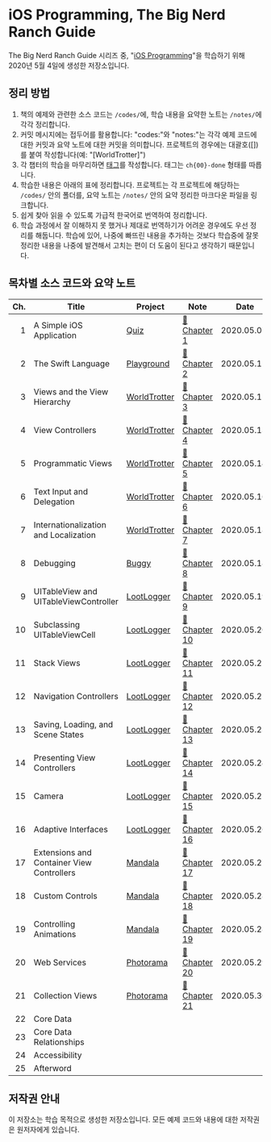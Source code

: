 # iOS Programming, The Big Nerd Ranch Guide

The Big Nerd Ranch Guide 시리즈 중, "[iOS Programming](https://play.google.com/store/books/details/Christian_Keur_iOS_Programming?id=yjTfDwAAQBAJ)"을 학습하기 위해 2020년 5월 4일에 생성한 저장소입니다.

## 정리 방법

1. 책의 예제와 관련한 소스 코드는 `/codes/`에, 학습 내용을 요약한 노트는 `/notes/`에 각각 정리합니다.
2. 커밋 메시지에는 접두어를 활용합니다: "codes:"와 "notes:"는 각각 예제 코드에 대한 커밋과 요약 노트에 대한 커밋을 의미합니다. 프로젝트의 경우에는 대괄호([])를 붙여 작성합니다(예: "[WorldTrotter]")
3. 각 챕터의 학습을 마무리하면 [태그](https://github.com/paikwiki/big-nerd-ranch-ios/releases)를 작성합니다. 태그는 `ch{00}-done` 형태를 따릅니다.
4. 학습한 내용은 아래의 표에 정리합니다. 프로젝트는 각 프로젝트에 해당하는 `/codes/` 안의 폴더를, 요약 노트는 `/notes/` 안의 요약 정리한 마크다운 파일을 링크합니다.
5. 쉽게 찾아 읽을 수 있도록 가급적 한국어로 번역하여 정리합니다.
6. 학습 과정에서 잘 이해하지 못 했거나 제대로 번역하기가 어려운 경우에도 우선 정리를 해둡니다. 학습에 있어, 나중에 빠뜨린 내용을 추가하는 것보다 학습중에 잘못 정리한 내용을 나중에 발견해서 고치는 편이 더 도움이 된다고 생각하기 때문입니다.

## 목차별 소스 코드와 요약 노트

<!-- prettier-ignore -->
| Ch. | Title | Project | Note | Date |
|----:|-------|---------|------|------|
| 1| A Simple iOS Application | [Quiz](./codes/Quiz/) | [:memo:Chapter 1](./notes/ch01-a-simple-ios-application.md) | 2020.05.07. |
| 2| The Swift Language | [Playground](./codes/ch02-playground) | [:memo:Chapter 2](./notes/ch02-the-swift-language.md)| 2020.05.11. |
| 3| Views and the View Hierarchy | [WorldTrotter](./codes/WorldTrotter) | [:memo:Chapter 3](./notes/ch03-views-and-the-view-hierarchy.md) | 2020.05.12. |
| 4| View Controllers | [WorldTrotter](./codes/WorldTrotter) | [:memo:Chapter 4](./notes/ch04-view-controllers.md) | 2020.05.13. |
| 5| Programmatic Views | [WorldTrotter](./codes/WorldTrotter) | [:memo:Chapter 5](./notes/ch05-programmatic-views.md) | 2020.05.14. |
| 6| Text Input and Delegation | [WorldTrotter](./codes/WorldTrotter) | [:memo:Chapter 6](./notes/ch06-text-input-and-delegation.md) | 2020.05.16. |
| 7| Internationalization and Localization | [WorldTrotter](./codes/WorldTrotter) | [:memo:Chapter 7](./notes/ch07-internationalization-and-localization.md)| 2020.05.18. |
| 8| Debugging | [Buggy](./codes/Buggy) | [:memo:Chapter 8](./notes/ch08-debugging.md) | 2020.05.18. |
| 9| UITableView and UITableViewController | [LootLogger](./codes/LootLogger) | [:memo:Chapter 9](./notes/ch09-uitableview-and-uitableviewcontroller.md) | 2020.05.19. |
|10| Subclassing UITableViewCell | [LootLogger](./codes/LootLogger) | [:memo:Chapter 10](./notes/ch10-subclassing-uitableviewcell.md) | 2020.05.20. |
|11| Stack Views | [LootLogger](./codes/LootLogger) | [:memo:Chapter 11](./notes/ch11-stack-views.md) | 2020.05.21. |
|12| Navigation Controllers | [LootLogger](./codes/LootLogger) | [:memo:Chapter 12](./notes/ch12-navigation-controllers.md) | 2020.05.22. |
|13| Saving, Loading, and Scene States | [LootLogger](./codes/LootLogger) | [:memo:Chapter 13](./notes/ch13-saving-loading-and-scene-states.md)| 2020.05.23. |
|14| Presenting View Controllers | [LootLogger](./codes/LootLogger) | [:memo:Chapter 14](./notes/ch14-presenting-view-controllers.md) | 2020.05.24. |
|15| Camera | [LootLogger](./codes/LootLogger) | [:memo:Chapter 15](./notes/ch14-presenting-view-controllers.md) | 2020.05.25. |
|16| Adaptive Interfaces | [LootLogger](./codes/LootLogger) | [:memo:Chapter 16](./notes/ch16-adaptive-interfaces.md) | 2020.05.26. |
|17| Extensions and Container View Controllers | [Mandala](./codes/Mandala) | [:memo:Chapter 17](./notes/ch17-extensions-and-container-view-controllers.md) | 2020.05.27. |
|18| Custom Controls | [Mandala](./codes/Mandala) | [:memo:Chapter 18](./notes/ch18-custom-controls.md) | 2020.05.28. |
|19| Controlling Animations | [Mandala](./codes/Mandala) | [:memo:Chapter 19](./notes/ch19-controlling-animations.md) | 2020.05.28. |
|20| Web Services | [Photorama](./codes/Photorama) | [:memo:Chapter 20](./notes/ch20-web-services.md) | 2020.05.29. |
|21| Collection Views | [Photorama](./codes/Photorama) | [:memo:Chapter 21](./notes/ch21-collection-views.md) | 2020.05.30. |
|22| Core Data | | | |
|23| Core Data Relationships | | | |
|24| Accessibility | | | |
|25| Afterword | | | |

## 저작권 안내

이 저장소는 학습 목적으로 생성한 저장소입니다. 모든 예제 코드와 내용에 대한 저작권은 원저자에게 있습니다.
